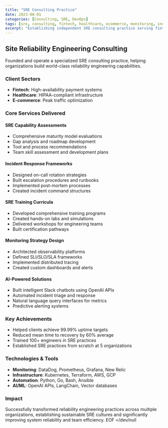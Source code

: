 ```yaml
---
title: "SRE Consulting Practice"
date: 2023-08-01
categories: [Consulting, SRE, DevOps]
tags: [sre, consulting, fintech, healthcare, ecommerce, monitoring, incident-response, training]
excerpt: "Establishing independent SRE consulting practice serving fintech, healthcare, and e-commerce sectors"
---
```


## Site Reliability Engineering Consulting

Founded and operate a specialized SRE consulting practice, helping organizations build world-class reliability engineering capabilities.

### Client Sectors
- **Fintech**: High-availability payment systems
- **Healthcare**: HIPAA-compliant infrastructure
- **E-commerce**: Peak traffic optimization

### Core Services Delivered

#### SRE Capability Assessments
- Comprehensive maturity model evaluations
- Gap analysis and roadmap development
- Tool and process recommendations
- Team skill assessment and development plans

#### Incident Response Frameworks
- Designed on-call rotation strategies
- Built escalation procedures and runbooks
- Implemented post-mortem processes
- Created incident command structures

#### SRE Training Curricula
- Developed comprehensive training programs
- Created hands-on labs and simulations
- Delivered workshops for engineering teams
- Built certification pathways

#### Monitoring Strategy Design
- Architected observability platforms
- Defined SLI/SLO/SLA frameworks
- Implemented distributed tracing
- Created custom dashboards and alerts

#### AI-Powered Solutions
- Built intelligent Slack chatbots using OpenAI APIs
- Automated incident triage and response
- Natural language query interfaces for metrics
- Predictive alerting systems

### Key Achievements
- Helped clients achieve 99.99% uptime targets
- Reduced mean time to recovery by 60% average
- Trained 100+ engineers in SRE practices
- Established SRE practices from scratch at 5 organizations

### Technologies & Tools
- **Monitoring**: DataDog, Prometheus, Grafana, New Relic
- **Infrastructure**: Kubernetes, Terraform, AWS, GCP
- **Automation**: Python, Go, Bash, Ansible
- **AI/ML**: OpenAI APIs, LangChain, Vector databases

### Impact
Successfully transformed reliability engineering practices across multiple organizations, establishing sustainable SRE cultures and significantly improving system reliability and team efficiency.
EOF </dev/null
